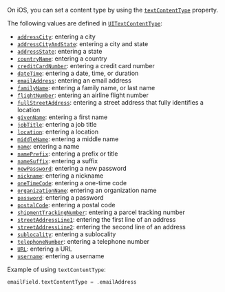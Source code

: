 On iOS, you can set a content type by using the [`textContentType`](https://developer.apple.com/documentation/uikit/uitextinputtraits/1649656-textcontenttype) property.

The following values are defined in [`UITextContentType`](https://developer.apple.com/documentation/uikit/uitextcontenttype):

- [`addressCity`](https://developer.apple.com/documentation/uikit/uitextcontenttype/1649648-addresscity): entering a city
- [`addressCityAndState`](https://developer.apple.com/documentation/uikit/uitextcontenttype/1649657-addresscityandstate): entering a city and state
- [`addressState`](https://developer.apple.com/documentation/uikit/uitextcontenttype/1649654-addressstate): entering a state
- [`countryName`](https://developer.apple.com/documentation/uikit/uitextcontenttype/1649650-countryname): entering a country
- [`creditCardNumber`](https://developer.apple.com/documentation/uikit/uitextcontenttype/1778267-creditcardnumber): entering a credit card number
- [`dateTime`](https://developer.apple.com/documentation/uikit/uitextcontenttype/3750919-datetime): entering a date, time, or duration
- [`emailAddress`](https://developer.apple.com/documentation/uikit/uitextcontenttype/1649660-emailaddress): entering an email address
- [`familyName`](https://developer.apple.com/documentation/uikit/uitextcontenttype/1649662-familyname): entering a family name, or last name
- [`flightNumber`](https://developer.apple.com/documentation/uikit/uitextcontenttype/3750920-flightnumber): entering an airline flight number
- [`fullStreetAddress`](https://developer.apple.com/documentation/uikit/uitextcontenttype/1649661-fullstreetaddress): entering a street address that fully identifies a location
- [`givenName`](https://developer.apple.com/documentation/uikit/uitextcontenttype/1649659-givenname): entering a first name
- [`jobTitle`](https://developer.apple.com/documentation/uikit/uitextcontenttype/1649667-jobtitle): entering a job title
- [`location`](https://developer.apple.com/documentation/uikit/uitextcontenttype/1649646-location): entering a location
- [`middleName`](https://developer.apple.com/documentation/uikit/uitextcontenttype/1649653-middlename): entering a middle name
- [`name`](https://developer.apple.com/documentation/uikit/uitextcontenttype/1649669-name): entering a name
- [`namePrefix`](https://developer.apple.com/documentation/uikit/uitextcontenttype/1649647-nameprefix): entering a prefix or title
- [`nameSuffix`](https://developer.apple.com/documentation/uikit/uitextcontenttype/1649665-namesuffix): entering a suffix
- [`newPassword`](https://developer.apple.com/documentation/uikit/uitextcontenttype/2980929-newpassword): entering a new password
- [`nickname`](https://developer.apple.com/documentation/uikit/uitextcontenttype/1649652-nickname): entering a nickname
- [`oneTimeCode`](https://developer.apple.com/documentation/uikit/uitextcontenttype/2980930-onetimecode): entering a one-time code
- [`organizationName`](https://developer.apple.com/documentation/uikit/uitextcontenttype/1649666-organizationname): entering an organization name
- [`password`](https://developer.apple.com/documentation/uikit/uitextcontenttype/2865813-password): entering a password
- [`postalCode`](https://developer.apple.com/documentation/uikit/uitextcontenttype/1649649-postalcode): entering a postal code
- [`shipmentTrackingNumber`](https://developer.apple.com/documentation/uikit/uitextcontenttype/3750921-shipmenttrackingnumber): entering a parcel tracking number
- [`streetAddressLine1`](https://developer.apple.com/documentation/uikit/uitextcontenttype/1649663-streetaddressline1): entering the first line of an address
- [`streetAddressLine2`](https://developer.apple.com/documentation/uikit/uitextcontenttype/1649658-streetaddressline2): entering the second line of an address
- [`sublocality`](https://developer.apple.com/documentation/uikit/uitextcontenttype/1649655-sublocality): entering a sublocality
- [`telephoneNumber`](https://developer.apple.com/documentation/uikit/uitextcontenttype/1649664-telephonenumber): entering a telephone number
- [`URL`](https://developer.apple.com/documentation/uikit/uitextcontenttype/1649651-url): entering a URL
- [`username`](https://developer.apple.com/documentation/uikit/uitextcontenttype/2866088-username): entering a username

Example of using `textContentType`:

```swift
emailField.textContentType = .emailAddress
```
